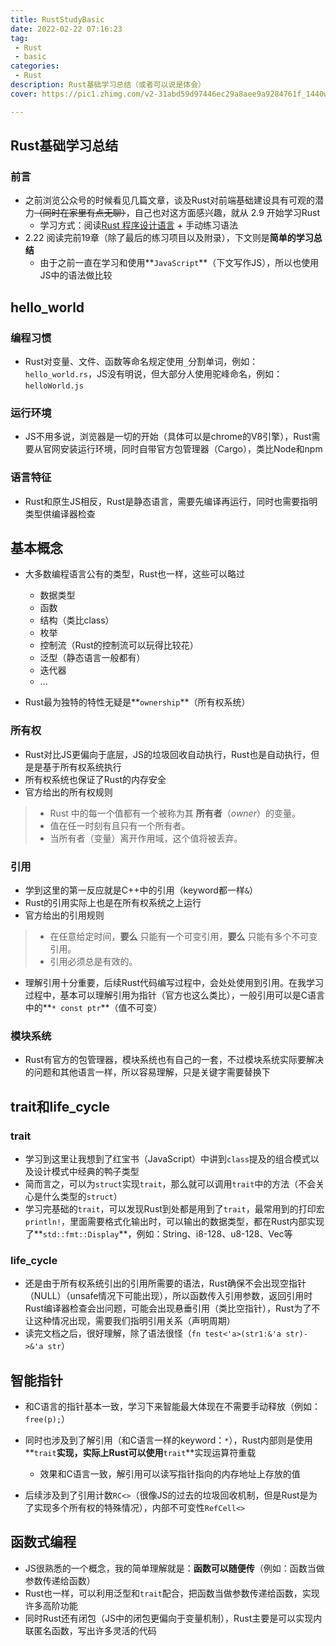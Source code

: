 ```yaml
---
title: RustStudyBasic
date: 2022-02-22 07:16:23
tag:
 - Rust
 - basic
categories:
 - Rust
description: Rust基础学习总结（或者可以说是体会）
cover: https://pic1.zhimg.com/v2-31abd59d97446ec29a8aee9a9284761f_1440w.jpg?source=172ae18b

---
```

## Rust基础学习总结

### 前言

- 之前浏览公众号的时候看见几篇文章，谈及Rust对前端基础建设具有可观的潜力~~（同时在家里有点无聊）~~，自己也对这方面感兴趣，就从 2.9 开始学习Rust
  - 学习方式：阅读[Rust 程序设计语言](https://kaisery.github.io/trpl-zh-cn/title-page.html) + 手动练习语法
- 2.22 阅读完前19章（除了最后的练习项目以及附录），下文则是**简单的学习总结**
  - 由于之前一直在学习和使用**`JavaScript`**（下文写作JS），所以也使用JS中的语法做比较

## hello_world

### 编程习惯

- Rust对变量、文件、函数等命名规定使用`_`分割单词，例如：`hello_world.rs`，JS没有明说，但大部分人使用驼峰命名，例如：`helloWorld.js`

### 运行环境

- JS不用多说，浏览器是一切的开始（具体可以是chrome的V8引擎），Rust需要从官网安装运行环境，同时自带官方包管理器（Cargo），类比Node和npm

### 语言特征

- Rust和原生JS相反，Rust是静态语言，需要先编译再运行，同时也需要指明类型供编译器检查

## 基本概念

- 大多数编程语言公有的类型，Rust也一样，这些可以略过
  - 数据类型
  - 函数
  - 结构（类比class）
  - 枚举
  - 控制流（Rust的控制流可以玩得比较花）
  - 泛型（静态语言一般都有）
  - 迭代器
  - ...

- Rust最为独特的特性无疑是**`ownership`**（所有权系统）

### 所有权

- Rust对比JS更偏向于底层，JS的垃圾回收自动执行，Rust也是自动执行，但是是基于所有权系统执行
- 所有权系统也保证了Rust的内存安全
- 官方给出的所有权规则

> - Rust 中的每一个值都有一个被称为其 **所有者**（*owner*）的变量。
> - 值在任一时刻有且只有一个所有者。
> - 当所有者（变量）离开作用域，这个值将被丢弃。

### 引用

- 学到这里的第一反应就是C++中的引用（keyword都一样`&`）
- Rust的引用实际上也是在所有权系统之上运行
- 官方给出的引用规则

> - 在任意给定时间，**要么** 只能有一个可变引用，**要么** 只能有多个不可变引用。
> - 引用必须总是有效的。

- 理解引用十分重要，后续Rust代码编写过程中，会处处使用到引用。在我学习过程中，基本可以理解引用为指针（官方也这么类比），一般引用可以是C语言中的**`* const ptr`**（值不可变）

### 模块系统

- Rust有官方的包管理器，模块系统也有自己的一套，不过模块系统实际要解决的问题和其他语言一样，所以容易理解，只是关键字需要替换下

## trait和life_cycle

### trait

- 学习到这里让我想到了红宝书（JavaScript）中讲到`class`提及的组合模式以及设计模式中经典的鸭子类型
- 简而言之，可以为`struct`实现`trait`，那么就可以调用`trait`中的方法（不会关心是什么类型的`struct`）
- 学习完基础的`trait`，可以发现Rust到处都是用到了`trait`，最常用到的打印宏`println!`，里面需要格式化输出时，可以输出的数据类型，都在Rust内部实现了**`std::fmt::Display`**，例如：String、i8-128、u8-128、Vec等

### life_cycle

- 还是由于所有权系统引出的引用所需要的语法，Rust确保不会出现空指针（NULL）（unsafe情况下可能出现），所以函数传入引用参数，返回引用时Rust编译器检查会出问题，可能会出现悬垂引用（类比空指针），Rust为了不让这种情况出现，需要我们指明引用关系（声明周期）
- 读完文档之后，很好理解，除了语法很怪（`fn test<'a>(str1:&'a str)->&'a str`）

## 智能指针

- 和C语言的指针基本一致，学习下来智能最大体现在不需要手动释放（例如：`free(p);`）
- 同时也涉及到了解引用（和C语言一样的keyword：`*`），Rust内部则是使用**`trait`**实现，实际上Rust可以使用**`trait`**实现运算符重载
  - 效果和C语言一致，解引用可以读写指针指向的内存地址上存放的值

- 后续涉及到了引用计数`RC<>`（很像JS的过去的垃圾回收机制，但是Rust是为了实现多个所有权的特殊情况），内部不可变性`RefCell<>`

## 函数式编程

- JS很熟悉的一个概念，我的简单理解就是：**函数可以随便传**（例如：函数当做参数传递给函数）
- Rust也一样，可以利用泛型和`trait`配合，把函数当做参数传递给函数，实现许多高阶功能
- 同时Rust还有闭包（JS中的闭包更偏向于变量机制），Rust主要是可以实现内联匿名函数，写出许多灵活的代码
